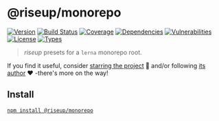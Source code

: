 # @riseup/monorepo

[![Version](https://img.shields.io/npm/v/@riseup/monorepo.svg)](https://www.npmjs.com/package/@riseup/monorepo)
[![Build Status](https://img.shields.io/travis/rafamel/riseup/master.svg)](https://travis-ci.org/rafamel/riseup)
[![Coverage](https://img.shields.io/coveralls/rafamel/riseup/master.svg)](https://coveralls.io/github/rafamel/riseup)
[![Dependencies](https://img.shields.io/david/rafamel/riseup.svg?path=packages%2Fmonorepo)](https://david-dm.org/rafamel/riseup.svg?path=packages%2Fmonorepo)
[![Vulnerabilities](https://img.shields.io/snyk/vulnerabilities/npm/@riseup/monorepo.svg)](https://snyk.io/test/npm/@riseup/monorepo)
[![License](https://img.shields.io/github/license/rafamel/riseup.svg)](https://github.com/rafamel/riseup/blob/master/LICENSE)
[![Types](https://img.shields.io/npm/types/@riseup/monorepo.svg)](https://www.npmjs.com/package/@riseup/monorepo)

> *riseup* presets for a `lerna` monorepo root.

If you find it useful, consider [starring the project](https://github.com/rafamel/riseup/tree/master/packages/monorepo) 💪 and/or following [its author](https://github.com/rafamel) ❤️ -there's more on the way!

## Install

[`npm install @riseup/monorepo`](https://www.npmjs.com/package/@riseup/monorepo)

